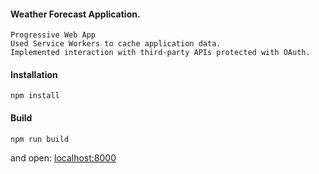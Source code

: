 #### Weather Forecast Application.

```
Progressive Web App
Used Service Workers to cache application data.
Implemented interaction with third-party APIs protected with OAuth.
```

#### Installation

```
npm install
```
#### Build
```
npm run build
```
and open: [localhost:8000](http://localhost:8000)
